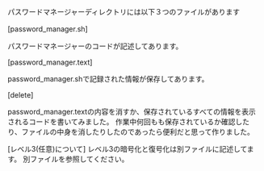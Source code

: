 
パスワードマネージャーディレクトリには以下３つのファイルがあります

[password_manager.sh]　

パスワードマネージャーのコードが記述してあります。

[password_manager.text]

password_manager.shで記録された情報が保存してあります。

[delete]

password_manager.textの内容を消すか、保存されているすべての情報を表示されるコードを書いてみました。
作業中何回もも保存されているか確認したり、ファイルの中身を消したりしたのであったら便利だと思って作りました。

[レベル3(任意)について]
レベル3の暗号化と復号化は別ファイルに記述してます。
別ファイルを参照してください。 
